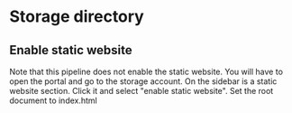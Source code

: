 # Storage directory

## Enable static website
Note that this pipeline does not enable the static website. You will have to open the portal and go to the storage account. On the sidebar is a static website section. Click it and select "enable static website". Set the root document to index.html